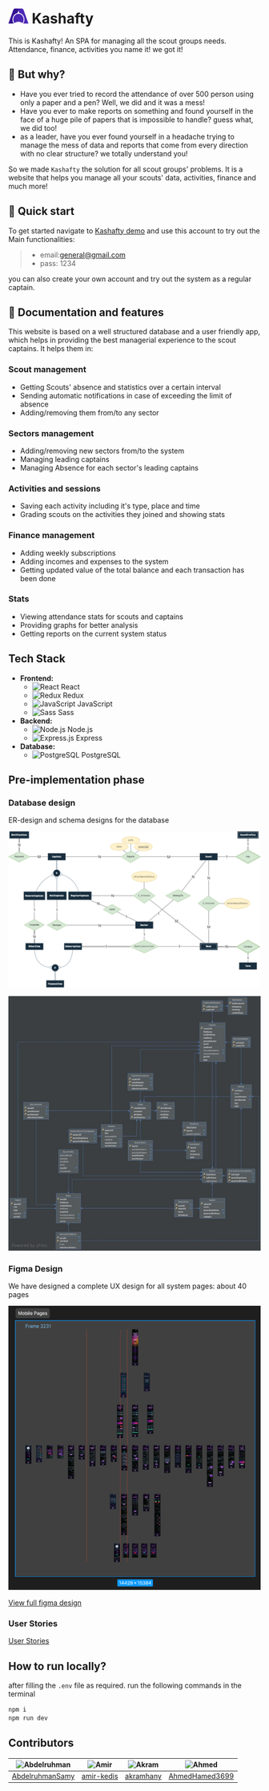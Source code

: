 # ![Logo](READMEImages/logo-ex.png) Kashafty

This is Kashafty! An SPA for managing all the scout groups needs. Attendance, finance, activities you name it! we got it!

<!-- Scout management system is a website implemented using **PERN stack**. This project is a 2nd year CUFE project for practicing on the fundamental rules of database system management. -->

<!-- ![Landing Page](READMEImages/Landing%20Page%20Cropped.png) -->

## 🤔 But why?

- Have you ever tried to record the attendance of over 500 person using only a paper and a pen? Well, we did and it was a mess!
- Have you ever to make reports on something and found yourself in the face of a huge pile of papers that is impossible to handle? guess what, we did too!
- as a leader, have you ever found yourself in a headache trying to manage the mess of data and reports that come from every direction with no clear structure? we totally understand you!

So we made `Kashafty` the solution for all scout groups' problems. It is a website that helps you manage all your scouts' data, activities, finance and much more!

<!-- ## Our website is now on air🔥 -->

<!-- We deployed our website, although, it is still in progress so you might find some missing functionalities. -->

<!-- To login as a general captain use: -->

<!-- > email: general@gmail.com -->
<!-- > pass: 1234 -->

## 🚀 Quick start

To get started navigate to [Kashafty demo](https://scouts-managment-system-development.onrender.com/) and use this account to try out the Main functionalities:

> - email:[general@gmail.com](general@gmail.com)
> - pass: 1234

you can also create your own account and try out the system as a regular captain.

## 📖 Documentation and features

This website is based on a well structured database and a user friendly app, which helps in providing the best managerial experience to the scout captains. It helps them in:

### Scout management

- Getting Scouts' absence and statistics over a certain interval
- Sending automatic notifications in case of exceeding the limit of absence
- Adding/removing them from/to any sector

### Sectors management

- Adding/removing new sectors from/to the system
- Managing leading captains
- Managing Absence for each sector's leading captains

### Activities and sessions

- Saving each activity including it's type, place and time
- Grading scouts on the activities they joined and showing stats

### Finance management

- Adding weekly subscriptions
- Adding incomes and expenses to the system
- Getting updated value of the total balance and each transaction has been done

### Stats

- Viewing attendance stats for scouts and captains
- Providing graphs for better analysis
- Getting reports on the current system status

## Tech Stack

- **Frontend:**
  - ![React](https://img.icons8.com/ios/50/000000/react-native.png) React
  - ![Redux](https://img.icons8.com/ios/50/000000/redux.png) Redux
  - ![JavaScript](https://img.icons8.com/ios/50/000000/javascript.png) JavaScript
  - ![Sass](https://img.icons8.com/windows/50/000000/sass.png) Sass
- **Backend:**
  - ![Node.js](https://img.icons8.com/windows/50/000000/node-js.png) Node.js
  - ![Express.js](https://img.icons8.com/ios/50/000000/express.png) Express
- **Database:**
  - ![PostgreSQL](https://img.icons8.com/ios/50/000000/postgreesql.png) PostgreSQL

## Pre-implementation phase

### Database design

ER-design and schema designs for the database

![ER](READMEImages/scouts-managment-system-er-no-attr.drawio.png)

![Schema](READMEImages/Schema.jpg)

### Figma Design

We have designed a complete UX design for all system pages: about 40 pages

![Figma Design](READMEImages/FigmaDesign.png)

[View full figma design](https://www.figma.com/file/Yj8KCaGVDlDprgecgPdMwq/Scouts-Management-System?type=design&node-id=0%3A1&mode=design&t=rPMKLEZWaE6dBebp-1)

### User Stories

[User Stories](https://drive.google.com/file/d/1RwYU0OpM7EVVqLCTXDNxmlU7WgaKOdvz/view?usp=sharing)

## How to run locally?

after filling the `.env` file as required. run the following commands in the terminal

```bash
npm i
npm run dev
```

## Contributors

<!-- | ![Abdelruhman](https://avatars.githubusercontent.com/u/121282837?v=4) | ![Amir](https://avatars.githubusercontent.com/u/88613195?v=4) | ![Akram](https://avatars.githubusercontent.com/u/109467185?v=4) | ![Ahmed](https://avatars.githubusercontent.com/u/104217693?v=4) |
| --------------------------------------------------------------------- | ------------------------------------------------------------- | --------------------------------------------------------------- | --------------------------------------------------------------- |
| [AbdelruhmanSamy](https://github.com/AbdelruhmanSamy/)                | [amir-kedis](https://github.com/amir-kedis/)                  | [akramhany](https://github.com/akramhany/)                      | [AhmedHamed3699](https://github.com/AhmedHamed3699)             |
 -->

| <img src="https://avatars.githubusercontent.com/u/121282837?v=4" width="50px" alt="Abdelruhman"> | <img src="https://avatars.githubusercontent.com/u/88613195?v=4" width="50px" alt="Amir"> | <img src="https://avatars.githubusercontent.com/u/109467185?v=4" width="50px" alt="Akram"> | <img src="https://avatars.githubusercontent.com/u/104217693?v=4" width="50px" alt="Ahmed"> |
| ------------------------------------------------------------------------------------------------ | ---------------------------------------------------------------------------------------- | ------------------------------------------------------------------------------------------ | ------------------------------------------------------------------------------------------ |
| [AbdelruhmanSamy](https://github.com/AbdelruhmanSamy/)                                           | [amir-kedis](https://github.com/amir-kedis/)                                             | [akramhany](https://github.com/akramhany/)                                                 | [AhmedHamed3699](https://github.com/AhmedHamed3699)                                        |
